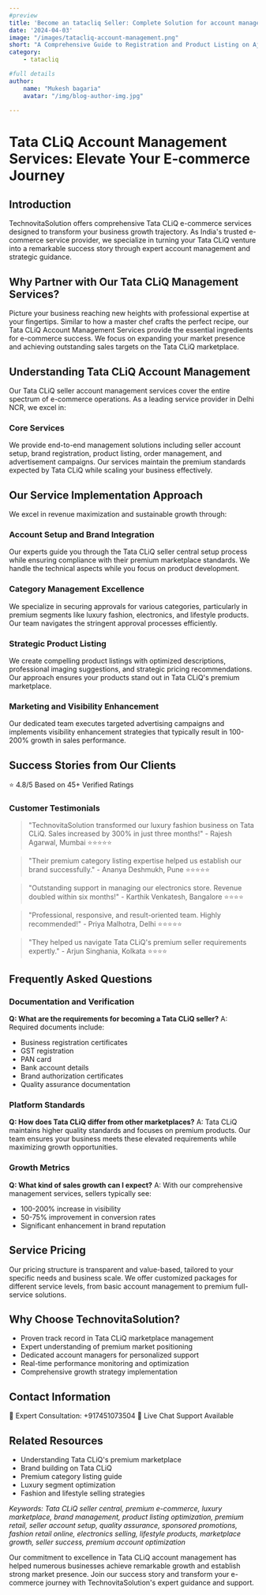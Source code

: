 ```yaml
---
#preview
title: 'Become an tatacliq Seller: Complete Solution for account management'
date: '2024-04-03'
image: "/images/tatacliq-account-management.png"
short: "A Comprehensive Guide to Registration and Product Listing on Ajio Seller Central..."
category:
    - tatacliq

#full details
author:
    name: "Mukesh bagaria"
    avatar: "/img/blog-author-img.jpg"

---
```

# Tata CLiQ Account Management Services: Elevate Your E-commerce Journey

## Introduction
TechnovitaSolution offers comprehensive Tata CLiQ e-commerce services designed to transform your business growth trajectory. As India's trusted e-commerce service provider, we specialize in turning your Tata CLiQ venture into a remarkable success story through expert account management and strategic guidance.

## Why Partner with Our Tata CLiQ Management Services?
Picture your business reaching new heights with professional expertise at your fingertips. Similar to how a master chef crafts the perfect recipe, our Tata CLiQ Account Management Services provide the essential ingredients for e-commerce success. We focus on expanding your market presence and achieving outstanding sales targets on the Tata CLiQ marketplace.

## Understanding Tata CLiQ Account Management
Our Tata CLiQ seller account management services cover the entire spectrum of e-commerce operations. As a leading service provider in Delhi NCR, we excel in:

### Core Services
We provide end-to-end management solutions including seller account setup, brand registration, product listing, order management, and advertisement campaigns. Our services maintain the premium standards expected by Tata CLiQ while scaling your business effectively.

## Our Service Implementation Approach
We excel in revenue maximization and sustainable growth through:

### Account Setup and Brand Integration
Our experts guide you through the Tata CLiQ seller central setup process while ensuring compliance with their premium marketplace standards. We handle the technical aspects while you focus on product development.

### Category Management Excellence
We specialize in securing approvals for various categories, particularly in premium segments like luxury fashion, electronics, and lifestyle products. Our team navigates the stringent approval processes efficiently.

### Strategic Product Listing
We create compelling product listings with optimized descriptions, professional imaging suggestions, and strategic pricing recommendations. Our approach ensures your products stand out in Tata CLiQ's premium marketplace.

### Marketing and Visibility Enhancement
Our dedicated team executes targeted advertising campaigns and implements visibility enhancement strategies that typically result in 100-200% growth in sales performance.

## Success Stories from Our Clients
⭐️ 4.8/5 Based on 45+ Verified Ratings

### Customer Testimonials

> "TechnovitaSolution transformed our luxury fashion business on Tata CLiQ. Sales increased by 300% in just three months!" - Rajesh Agarwal, Mumbai ⭐️⭐️⭐️⭐️⭐️

> "Their premium category listing expertise helped us establish our brand successfully." - Ananya Deshmukh, Pune ⭐️⭐️⭐️⭐️⭐️

> "Outstanding support in managing our electronics store. Revenue doubled within six months!" - Karthik Venkatesh, Bangalore ⭐️⭐️⭐️⭐️

> "Professional, responsive, and result-oriented team. Highly recommended!" - Priya Malhotra, Delhi ⭐️⭐️⭐️⭐️⭐️

> "They helped us navigate Tata CLiQ's premium seller requirements expertly." - Arjun Singhania, Kolkata ⭐️⭐️⭐️⭐️

## Frequently Asked Questions

### Documentation and Verification
**Q: What are the requirements for becoming a Tata CLiQ seller?**
A: Required documents include:
- Business registration certificates
- GST registration
- PAN card
- Bank account details
- Brand authorization certificates
- Quality assurance documentation

### Platform Standards
**Q: How does Tata CLiQ differ from other marketplaces?**
A: Tata CLiQ maintains higher quality standards and focuses on premium products. Our team ensures your business meets these elevated requirements while maximizing growth opportunities.

### Growth Metrics
**Q: What kind of sales growth can I expect?**
A: With our comprehensive management services, sellers typically see:
- 100-200% increase in visibility
- 50-75% improvement in conversion rates
- Significant enhancement in brand reputation

## Service Pricing
Our pricing structure is transparent and value-based, tailored to your specific needs and business scale. We offer customized packages for different service levels, from basic account management to premium full-service solutions.

## Why Choose TechnovitaSolution?
- Proven track record in Tata CLiQ marketplace management
- Expert understanding of premium market positioning
- Dedicated account managers for personalized support
- Real-time performance monitoring and optimization
- Comprehensive growth strategy implementation

## Contact Information
📱 Expert Consultation: +917451073504
💬 Live Chat Support Available

## Related Resources
- Understanding Tata CLiQ's premium marketplace
- Brand building on Tata CLiQ
- Premium category listing guide
- Luxury segment optimization
- Fashion and lifestyle selling strategies

*Keywords: Tata CLiQ seller central, premium e-commerce, luxury marketplace, brand management, product listing optimization, premium retail, seller account setup, quality assurance, sponsored promotions, fashion retail online, electronics selling, lifestyle products, marketplace growth, seller success, premium account optimization*

Our commitment to excellence in Tata CLiQ account management has helped numerous businesses achieve remarkable growth and establish strong market presence. Join our success story and transform your e-commerce journey with TechnovitaSolution's expert guidance and support.


